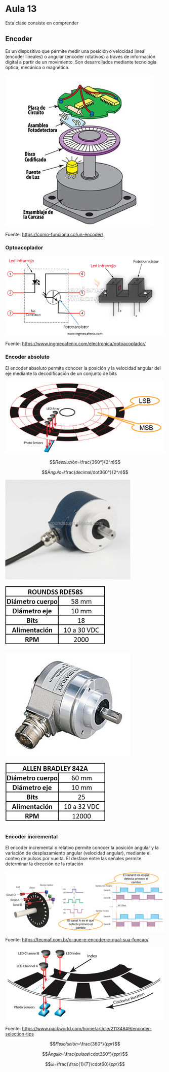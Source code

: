 <h1>Aula 13</h1>

Esta clase consiste en comprender 

<h2>Encoder</h2>

Es un dispositivo que permite medir una posición o velocidad lineal (encoder lineales) o angular (encoder rotativos) a través de información digital a partir de un movimiento. Son desarrollados mediante tecnología óptica, mecánica o magnética.

![Encoder](image.png)

Fuente: https://como-funciona.co/un-encoder/

<h3>Optoacoplador</h3>

![Optoacoplador](image-1.png)

Fuente: https://www.ingmecafenix.com/electronica/optoacoplador/

<h3>Encoder absoluto</h3>

El encoder absoluto permite conocer la posición y la velocidad angular del eje mediante la decodificación de un conjunto de bits

![Encoder absoluto](image-2.png)

$$𝑅𝑒𝑠𝑜𝑙𝑢𝑐𝑖ó𝑛=\frac{360°}{2^𝑛}$$

$$Á𝑛𝑔𝑢𝑙𝑜=\frac{𝑑𝑒𝑐𝑖𝑚𝑎𝑙/dot360°}{2^𝑛}$$

![ROUNDSS RDE58S](image-3.png)

![Tabla ROUNDSS RDE58S](image-5.png)

![ALLEN BRADLEY 842A](image-4.png)

![Tabla ALLEN BRADLEY 842A](image-6.png)

<h3>Encoder incremental</h3>

El encoder incremental o relativo permite conocer la posición angular y la variación de desplazamiento angular (velocidad angular), mediante el conteo de pulsos por vuelta. El desfase entre las señales permite determinar la dirección de la rotación

![Encoder incremental](image-7.png)

Fuente: https://tecmaf.com.br/o-que-e-encoder-e-qual-sua-funcao/

![Encoder incremental 2](image-8.png)

Fuente: https://www.packworld.com/home/article/21134849/encoder-selection-tips

$$𝑅𝑒𝑠𝑜𝑙𝑢𝑐𝑖ó𝑛=\frac{360°}{𝑝𝑝𝑟}$$

$$Á𝑛𝑔𝑢𝑙𝑜=\frac{𝑝𝑢𝑙𝑠𝑜𝑠\cdot360°}{𝑝𝑝𝑟}$$

$$𝜔=\frac{\frac{1}{𝑇}\cdot60}{𝑝𝑝𝑟}$$




